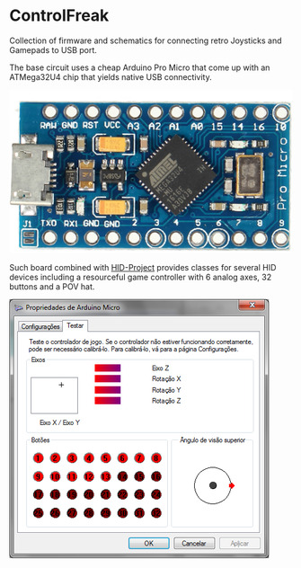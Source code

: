 # ControlFreak
Collection of firmware and schematics for connecting retro Joysticks and Gamepads to USB port.

The base circuit uses a cheap Arduino Pro Micro that come up with an ATMega32U4 chip that yields native USB connectivity.

![Pro Micro](/doc/ProMicro.png)

Such board combined with [HID-Project](https://github.com/NicoHood/HID) provides classes for several HID devices including a resourceful game controller with 6 analog axes, 32 buttons and a POV hat.

![Button Mapping](/doc/buttons.png)

